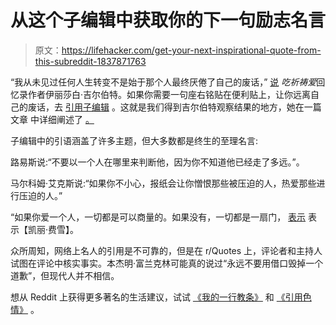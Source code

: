 # 从这个子编辑中获取你的下一句励志名言

> 原文：<https://lifehacker.com/get-your-next-inspirational-quote-from-this-subreddit-1837871763>

“我从未见过任何人生转变不是始于那个人最终厌倦了自己的废话，” [说](https://www.reddit.com/r/quotes/comments/akgawh/ive_never_seen_any_life_transformation_that_didnt/) *吃祈祷爱*回忆录作者伊丽莎白·吉尔伯特。如果你需要一句座右铭贴在便利贴上，让你远离自己的废话，去 [引用子编辑](https://www.reddit.com/r/quotes/) 。这就是我们得到吉尔伯特观察结果的地方，她在一篇文章 中详细阐述了 [。](https://www.elizabethgilbert.com/dear-ones-yesterday-i-wrote-on-twitter-ive-never-seen-any-life-transformati/) 



子编辑中的引语涵盖了许多主题，但大多数都是终生的至理名言:

路易斯说:“不要以一个人在哪里来判断他，因为你不知道他已经走了多远。”。

马尔科姆·艾克斯说:“如果你不小心，报纸会让你憎恨那些被压迫的人，热爱那些进行压迫的人。”

“如果你爱一个人，一切都是可以商量的。如果没有，一切都是一扇门， [表示](https://www.reddit.com/r/quotes/comments/5k3bnz/if_you_love_someone_everything_is_negotiable_if/) 表示【凯丽·费雪】。

众所周知，网络上名人的引用是不可靠的，但是在 r/Quotes 上，评论者和主持人试图在评论中核实事实。本杰明·富兰克林可能真的说过“永远不要用借口毁掉一个道歉”，但现代人并不相信。

想从 Reddit 上获得更多著名的生活建议，试试 [《我的一行教条》](https://www.reddit.com/r/MyOneLineDogma/) 和 [《引用色情》](https://www.reddit.com/r/QuotesPorn/) 。
